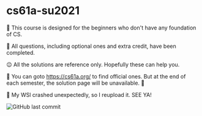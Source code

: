 # cs61a-su2021
:tada: This course is designed for the beginners who don't have any foundation of CS.  

:eyes: All questions, including optional ones and extra credit, have been completed.  

:wink: All the solutions are reference only. Hopefully these can help you.  

:dizzy: You can goto https://cs61a.org/ to find official ones. But at the end of each semester, the solution page will be unavailable. :closed_lock_with_key:  

:wave:  My WSl crashed unexpectedly, so I reupload it. SEE YA!

![GitHub last commit](https://img.shields.io/github/last-commit/xxxhol1c/cs61a-su2021)
